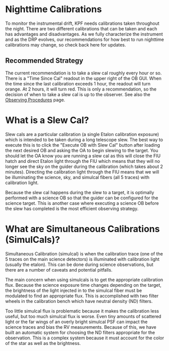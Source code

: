 # Nighttime Calibrations

To monitor the instrumental drift, KPF needs calibrations taken throughout the night.  There are two different calibrations that can be taken and each has advantages and disadvantages.  As we fully characterize the instrument and as the DRP evolves, our recommendations for how best to run nighttime calibrations may change, so check back here for updates.

## Recommended Strategy

The current recommendation is to take a slew cal roughly every hour or so.  There is a "Time Since Cal" readout in the upper right of the OB GUI.  When the time since the last calibration exceeds 1 hour, the readout will turn orange.  At 2 hours, it will turn red.  This is only a recommendation, so the decision of when to take a slew cal is up to the observer.  See also the [Observing Procedures](observingprocedures.md#slew-cals) page.

# What is a Slew Cal?

Slew cals are a particular calibration (a single Etalon calibration exposure) which is intended to be taken during a long telescope slew. The best way to execute this is to click the "Execute OB with Slew Cal" button after loading the next desired OB and asking the OA to begin slewing to the target.  You should let the OA know you are running a slew cal as this will close the FIU hatch and direct Etalon light through the FIU which means that they will no longer see the sky on the guider during the calibration (which takes about 2 minutes).  Directing the calibration light through the FIU means that we will be illuminating the science, sky, and simulcal fibers (all 5 traces) with calibration light.

Because the slew cal happens during the slew to a target, it is optimally performed with a science OB so that the guider can be configured for the science target.  This is another case where executing a science OB before the slew has completed is the most efficient observing strategy.

# What are Simultaneous Calibrations (SimulCals)?

Simultaneous Calibration (simulcal) is when the calibration trace (one of the 5 traces on the main science detectors) is illuminated with calibration light (usually the etalon).  This can be done during science observations, but there are a number of caveats and potential pitfalls.

The main concern when using simulcals is to get the appropriate calibration flux.  Because the science exposure time changes depending on the target, the brightness of the light injected in to the simulcal fiber must be modulated to find an appropriate flux.  This is accomplished with two filter wheels in the calibration bench which have neutral density (ND) filters.

Too little simulcal flux is problematic because it makes the calibration less useful, but too much simulcal flux is worse. Even tiny amounts of scattered light or the far wings of an overly bright simulcal PSF can impact the science traces and bias the RV measurements.  Because of this, we have built an automatic system for choosing the ND filters appropriate for the observation.  This is a complex system because it must account for the color of the star as well as the brightness. 
